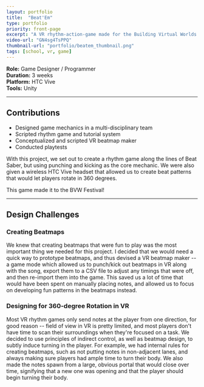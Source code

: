 ```yaml
---
layout: portfolio
title:  "Beat'Em"
type: portfolio
priority: front-page
excerpt: "A VR rhythm-action-game made for the Building Virtual Worlds class in 2018."
video-url: "GN4sg4TsPPQ"
thumbnail-url: "portfolio/beatem_thumbnail.png"
tags: [school, vr, game]
---
```


**Role:** Game Designer / Programmer    
**Duration:** 3 weeks    
**Platform:** HTC Vive  
**Tools:** Unity    

<hr />

## Contributions
* Designed game mechanics in a multi-disciplinary team
* Scripted rhythm game and tutorial system
* Conceptualized and scripted VR beatmap maker
* Conducted playtests

With this project, we set out to create a rhythm game along the lines of Beat Saber, but using punching and kicking as the core mechanic. We were also given a wireless HTC Vive headset that allowed us to create beat patterns that would let players rotate in 360 degrees.

This game made it to the BVW Festival!

<hr />

## Design Challenges

### Creating Beatmaps
We knew that creating beatmaps that were fun to play was the most important thing we needed for this project. I decided that we would need a quick way to prototype beatmaps, and thus devised a VR beatmap maker -- a game mode which allowed us to punch/kick out beatmaps in VR along with the song, export them to a CSV file to adjust any timings that were off, and then re-import them into the game. This saved us a lot of time that would have been spent on manually placing notes, and allowed us to focus on developing fun patterns in the beatmaps instead.

### Designing for 360-degree Rotation in VR
Most VR rhythm games only send notes at the player from one direction, for good reason -- field of view in VR is pretty limited, and most players don't have time to scan their surroundings when they're focused on a task. We decided to use principles of indirect control, as well as beatmap design, to subtly induce turning in the player. For example, we had internal rules for creating beatmaps, such as not putting notes in non-adjacent lanes, and always making sure players had ample time to turn their body. We also made the notes spawn from a large, obvious portal that would close over time, signifying that a new one was opening and that the player should begin turning their body.
